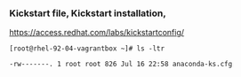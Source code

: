 ### Kickstart file, Kickstart installation,

https://access.redhat.com/labs/kickstartconfig/

`[root@rhel-92-04-vagrantbox ~]# ls -ltr`

    -rw-------. 1 root root 826 Jul 16 22:58 anaconda-ks.cfg
